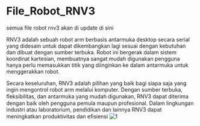 # File_Robot_RNV3
 semua file robot rnv3 akan di update di sini

 
RNV3 adalah sebuah robot arm berbasis antarmuka desktop secara serial yang didesain untuk dapat dikembangkan lagi sesuai dengan kebutuhan dan dibuat dengan sumber terbuka. Robot ini bergerak dalam sistem koordinat kartesian, membuatnya sangat mudah digunakan pengguna hanya perlu memasukkan titik yang diinginkan ke dalam antarmuka untuk menggerakkan robot.

Secara keseluruhan, RNV3 adalah pilihan yang baik bagi siapa saja yang ingin mengontrol robot arm melalui komputer. Dengan sumber terbuka, ﬂeksibilitas, dan antarmuka yang mudah digunakan, RNV3 dapat diterima dengan baik oleh pengguna pemula maupun profesional. Dalam lingkungan industri atau laboratorium, pendidikan dan lainnya RNV3 dapat meningkatkan produktivitas dan eﬁsiensi
![1](https://github.com/user-attachments/assets/7f45fb7d-c8ca-4107-acf7-7c10e1a755f0)
